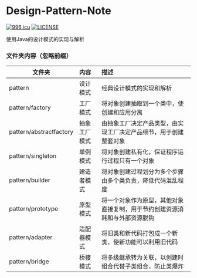 # Design-Pattern-Note
[![996.icu](https://img.shields.io/badge/link-996.icu-red.svg)](https://996.icu)
[![LICENSE](https://img.shields.io/badge/license-Anti%20996-blue.svg)](https://github.com/996icu/996.ICU/blob/master/LICENSE)

 使用Java的设计模式的实现与解析

### 文件夹内容（忽略前缀）
| 文件夹 | 内容 | 描述 |
|-------|:------|:------|
| pattern | 设计模式 | 经典设计模式的实现和解析 |
| pattern/factory | 工厂模式 | 将对象创建抽取到一个类中，使创建和应用分离 |
| pattern/abstractfactory | 抽象工厂模式 | 由抽象工厂决定产品类型，由实现工厂决定产品细节，用于创建整套对象 |
| pattern/singleton | 单例模式 | 将对象创建私有化，保证程序运行过程只有一个对象 |
| pattern/builder | 建造者模式 | 将对象创建过程划分为多个步骤由多个类负责，降低代码混乱程度 |
| pattern/prototype | 原型模式 | 将一个对象作为原型，其他对象直接复制，用于节约创建资源消耗和与外部资源脱钩 |
| pattern/adapter | 适配器模式 | 将旧类和新代码打包成一个新类，使新功能可以利用旧代码 |
| pattern/bridge | 桥接模式 | 将多级继承转为关联，以创建时组合代替子类组合，防止类爆炸 |
